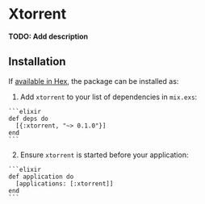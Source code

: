 # Xtorrent

**TODO: Add description**

## Installation

If [available in Hex](https://hex.pm/docs/publish), the package can be installed as:

  1. Add `xtorrent` to your list of dependencies in `mix.exs`:

    ```elixir
    def deps do
      [{:xtorrent, "~> 0.1.0"}]
    end
    ```

  2. Ensure `xtorrent` is started before your application:

    ```elixir
    def application do
      [applications: [:xtorrent]]
    end
    ```

